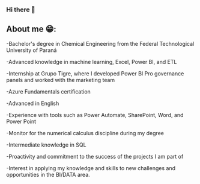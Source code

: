 ### Hi there 👋

## About me 😁:

-Bachelor's degree in Chemical Engineering from the Federal Technological University of Paraná

-Advanced knowledge in machine learning, Excel, Power BI, and ETL

-Internship at Grupo Tigre, where I developed Power BI Pro governance panels and worked with the marketing team

-Azure Fundamentals certification

-Advanced in English

-Experience with tools such as Power Automate, SharePoint, Word, and Power Point

-Monitor for the numerical calculus discipline during my degree

-Intermediate knowledge in SQL

-Proactivity and commitment to the success of the projects I am part of

-Interest in applying my knowledge and skills to new challenges and opportunities in the BI/DATA area.


<!--
**joauluiz/joauluiz** is a ✨ _special_ ✨ repository because its `README.md` (this file) appears on your GitHub profile.

Here are some ideas to get you started:

- 🔭 I’m currently working on ...
- 🌱 I’m currently learning ...
- 👯 I’m looking to collaborate on ...
- 🤔 I’m looking for help with ...
- 💬 Ask me about ...
- 📫 How to reach me: ...
- 😄 Pronouns: ...
- ⚡ Fun fact: ...
-->
